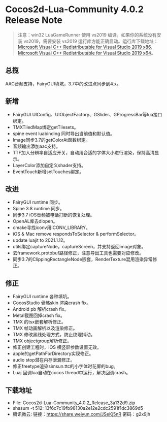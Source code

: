 # Cocos2d-Lua-Community 4.0.2 Release Note

> 注意：win32 LuaGameRunner 使用 vs2019 编译，如果你的系统没有安装 vs2019，需要安装 vs2019 运行库方能正确启动。运行库下载地址：[Microsoft Visual C++ Redistributable for Visual Studio 2019 x86](https://aka.ms/vs/16/release/VC_redist.x86.exe), [Microsoft Visual C++ Redistributable for Visual Studio 2019 x64](https://aka.ms/vs/16/release/VC_redist.x64.exe)。

## 总揽

AAC音频支持，FairyGUI填坑，3.7中的改进点同步到4.x。

## 新增

* FairyGUI UIConfig、UIObjectFactory、GSlider、GProgressBar等lua接口绑定。
* TMXTiledMap绑定getTilesets。
* spine event luabinding 同时导出当前值和默认值。
* Image同步3.7的getColorAt函数绑定。
* 音频输出添加aac支持。
* TTF加入分辨率自适应开关，自动用合适的字体大小进行渲染，保持高清显示。
* LayerColor添加自定义shader支持。
* EventTouch新增setTouches绑定。

## 改进

* FairyGUI runtime 同步。
* Spine 3.8 runtime 同步。
* 同步3.7 iOS音频被电话打断的恢复处理。
* OpenAL库去dlopen。
* cmake寻找iconv用ICONV_LIBRARY。
* iOS & Mac remove respondsToSelector & performSelector。
* update luajit to 2021.1.12。
* utils绑定captureNode，captureScreen，并支持返回image对象。
* 去framework.protobuf路径修正，注意导出工具也需要对应修改。
* 同步3.7的ClippingRectangleNode嵌套，RenderTexture混用渲染异常修正。

## 修正

* FairyGUI runtime 各种填坑。
* CocosStudio 骨骼skin 渲染crash fix。
* Android pb 解析crash fix。
* Metal截图回掉crash fix。
* TMX 的tsx嵌套解析修正。
* TMX 帧动画解析以及渲染修正。
* TMX 修改黑线处理方式，防止纹理抖动。
* TMX objectgroup解析修正。
* 修正创建工程时，iOS 横竖屏参数设置无效。
* apple的getPathForDirectory实现修正。
* audio stop潜在内存泄漏修正。
* 修正freetype渲染simsun.ttc的小字体时花屏的bug。
* Luaj 回调lua自动在cocos thread中运行，解决回调crash。

## 下载地址

* File: Cocos2d-Lua-Community_4.0.2_Release_3a132d9.zip
* shasum -t 512: 13f6c7c19fb98130a2e12e2cdc2591f1dc3869d5
* 腾讯微云: 链接：https://share.weiyun.com/JSeKj5nR 密码：g2x9jh